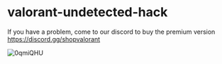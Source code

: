 # valorant-undetected-hack

If you have a problem, come to our discord to buy the premium version https://discord.gg/shopvalorant





![0qmiQHU](https://user-images.githubusercontent.com/121832430/218597967-07b32d47-233c-4aab-a2ee-3e1be678ac21.png)
